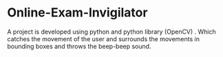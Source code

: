 # Online-Exam-Invigilator
A project is developed using python and python library (OpenCV) . Which catches the movement of the user and surrounds the movements in bounding boxes and throws the beep-beep sound.  
